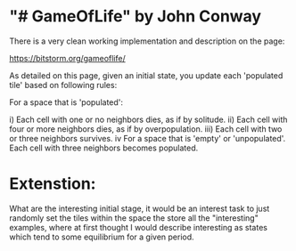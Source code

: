 "# GameOfLife" by John Conway
=============================

There is a very clean working implementation and description on the page:

https://bitstorm.org/gameoflife/

As detailed on this page, given an initial state, you update each 'populated tile' based on following rules: 

For a space that is 'populated':

i) Each cell with one or no neighbors dies, as if by solitude.
ii) Each cell with four or more neighbors dies, as if by overpopulation.
iii) Each cell with two or three neighbors survives.
iv For a space that is 'empty' or 'unpopulated'. Each cell with three neighbors becomes populated.

Extenstion:
===========

What are the interesting initial stage, it would be an interest task to just randomly set the tiles within the space the store
all the "interesting" examples, where at first thought I would describe interesting as states which tend to some equilibrium
for a given period. 

